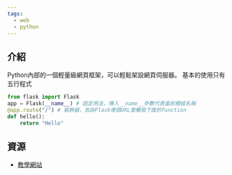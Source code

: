 ```yaml
---
tags:
  - web
  - python
---
```


## 介紹
Python內部的一個輕量級網頁框架，可以輕鬆架設網頁伺服器。
基本的使用只有五行程式

```python
from flask import Flask
app = Flask(__name__) # 固定用法，傳入__name__參數代表當前模組名稱
@app.route("/") # 裝飾器，告訴Flask哪個URL會觸發下面的function
def hello():
	return "Hello"
```

## 資源
- [教學網站](https://ithelp.ithome.com.tw/articles/10258223?sc=pt)
